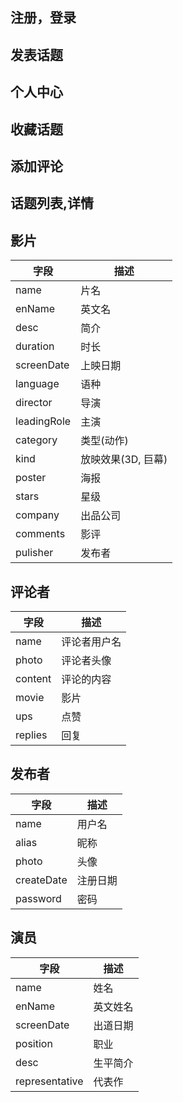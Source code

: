 ## 注册，登录
## 发表话题
## 个人中心
## 收藏话题
## 添加评论
## 话题列表,详情


## 影片
| 字段 | 描述 |
| -- | -- |
| name | 片名 |
| enName | 英文名 |
| desc | 简介 |
| duration | 时长 |
| screenDate | 上映日期 |
| language| 语种 |
| director | 导演 |
| leadingRole | 主演 |
| category | 类型(动作) |
| kind | 放映效果(3D, 巨幕) |
| poster | 海报 |
| stars | 星级 |
| company | 出品公司 |
| comments | 影评 |
| pulisher | 发布者 |

## 评论者
| 字段 | 描述 |
| --- | --- |
| name | 评论者用户名 |
| photo| 评论者头像 |
| content | 评论的内容 |
| movie | 影片 |
| ups | 点赞 |
| replies | 回复 |

## 发布者
| 字段 | 描述 |
| --- | --- |
| name | 用户名 |
| alias | 昵称 |
| photo | 头像 |
| createDate | 注册日期 |
| password | 密码 |

## 演员
| 字段 | 描述 |
| --- | --- |
| name | 姓名 |
| enName | 英文姓名 |
| screenDate | 出道日期 |
| position | 职业 |
| desc | 生平简介 |
| representative | 代表作 |





